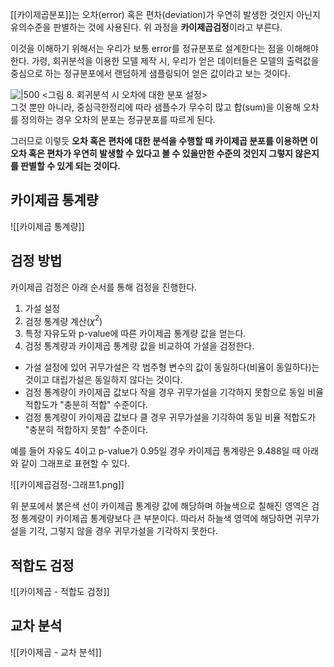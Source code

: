 [[카이제곱분포]]는 오차(error) 혹은 편차(deviation)가 우연히 발생한 것인지 아닌지 유의수준을 판별하는 것에 사용된다. 위 과정을 **카이제곱검정**이라고 부른다.

이것을 이해하기 위해서는 우리가 보통 error를 정규분포로 설계한다는 점을 이해해야 한다.
가령, 회귀분석을 이용한 모델 제작 시, 우리가 얻은 데이터들은 모델의 출력값을 중심으로 하는 정규분포에서 랜덤하게 샘플링되어 얻은 값이라고 보는 것이다.

![|500](https://i.stack.imgur.com/Wqrn4.png)
<그림 8. 회귀분석 시 오차에 대한 분포 설정>
<br>
그것 뿐만 아니라, 중심극한정리에 따라 샘플수가 무수히 많고 합(sum)을 이용해 오차를 정의하는 경우 오차의 분포는 정규분포를 따르게 된다.

그러므로 이렇듯 **오차 혹은 편차에 대한 분석을 수행할 때 카이제곱 분포를 이용하면 이 오차 혹은 편차가 우연히 발생할 수 있다고 볼 수 있을만한 수준의 것인지 그렇지 않은지를 판별할 수 있게 되는 것이다.**

## 카이제곱 통계량 
![[카이제곱 통계량]]

## 검정 방법
카이제곱 검정은 아래 순서를 통해 검정을 진행한다. 

1. 가설 설정
2. 검정 통계량 계산($\chi^2$)
3. 특정 자유도와 p-value에 따른 카이제곱 통계량 값을 얻는다.
4. 검정 통계량과 카이제곱 통계량 값을 비교하여 가설을 검정한다. 

* 가설 설정에 있어 귀무가설은 각 범주형 변수의 값이 동일하다(비율이 동일하다)는 것이고 대립가설은 동일하지 않다는 것이다.
* 검정 통계량이 카이제곱 값보다 작을 경우 귀무가설을 기각하지 못함으로 동일 비율 적합도가 "충분히 적합" 수준이다.
* 검정 통계량이 카이제곱 값보다 클 경우 귀무가설을 기각하여 동일 비율 적합도가 "충분히 적합하지 못함" 수준이다. 

예를 들어 자유도 4이고 p-value가 0.95일 경우 카이제곱 통계량은 9.488일 때 아래와 같이 그래프로 표현할 수 있다.

![[카이제곱검정-그래프1.png]]

위 분포에서 붉은색 선이 카이제곱 통계량 값에 해당하며 하늘색으로 칠해진 영역은 검정 통계량이 카이제곱 통계량보다 큰 부분이다. 따라서 하늘색 영역에 해당하면 귀무가설을 기각, 그렇지 않을 경우 귀무가설을 기각하지 못한다.

## 적합도 검정
![[카이제곱 - 적합도 검정]]

## 교차 분석
![[카이제곱 - 교차 분석]]